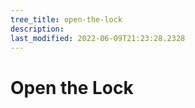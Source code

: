 ```yaml
---
tree_title: open-the-lock
description: 
last_modified: 2022-06-09T21:23:28.2328
---
```


# Open the Lock
